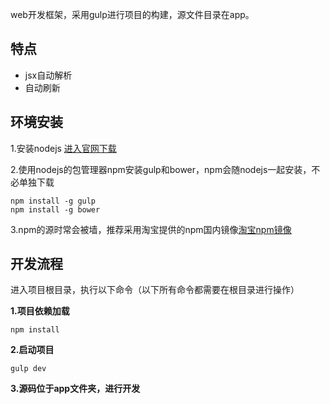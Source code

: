 web开发框架，采用gulp进行项目的构建，源文件目录在app。

特点
---

- jsx自动解析
- 自动刷新

环境安装
---
1.安装nodejs [进入官网下载][4]

2.使用nodejs的包管理器npm安装gulp和bower，npm会随nodejs一起安装，不必单独下载
   
    npm install -g gulp
    npm install -g bower
3.npm的源时常会被墙，推荐采用淘宝提供的npm国内镜像[淘宝npm镜像][5]

开发流程
----
进入项目根目录，执行以下命令（以下所有命令都需要在根目录进行操作）

**1.项目依赖加载**

    npm install
    
**2.启动项目**

    gulp dev
    
**3.源码位于app文件夹，进行开发**  




  [1]: http://coffeescript.org/
  [2]: http://sass-lang.com/
  [3]: http://bower.io/
  [4]: http://nodejs.org/
  [5]: http://npm.taobao.org/
  [6]: http://zeptojs.com/
  [7]: https://github.com/brandnewera/touchjs
  [8]: https://github.com/cubiq/iscroll
  [9]: http://icomoon.io/app/#/select
  [10]: https://github.com/marvin1023/sassCore.git
